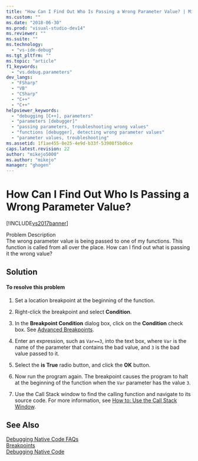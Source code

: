 ```yaml
---
title: "How Can I Find Out Who Is Passing a Wrong Parameter Value? | Microsoft Docs"
ms.custom: ""
ms.date: "2018-06-30"
ms.prod: "visual-studio-dev14"
ms.reviewer: ""
ms.suite: ""
ms.technology: 
  - "vs-ide-debug"
ms.tgt_pltfrm: ""
ms.topic: "article"
f1_keywords: 
  - "vs.debug.parameters"
dev_langs: 
  - "FSharp"
  - "VB"
  - "CSharp"
  - "C++"
  - "C++"
helpviewer_keywords: 
  - "debugging [C++], parameters"
  - "parameters [debugger]"
  - "passing parameters, troubleshooting wrong values"
  - "functions [debugger], detecting wrong parameter values"
  - "parameter values, troubleshooting"
ms.assetid: 1f1ae455-0e25-4e9d-b33f-53908f5bd6ce
caps.latest.revision: 22
author: "mikejo5000"
ms.author: "mikejo"
manager: "ghogen"
---
```

# How Can I Find Out Who Is Passing a Wrong Parameter Value?
[!INCLUDE[vs2017banner](../includes/vs2017banner.md)]

  
Problem Description  
 The wrong parameter value is being passed to one of my functions. This function is called from all over the place. How can I find out what is passing it the wrong value?  
  
## Solution  
  
#### To resolve this problem  
  
1.  Set a location breakpoint at the beginning of the function.  
  
2.  Right-click the breakpoint and select **Condition**.  
  
3.  In the **Breakpoint Condition** dialog box, click on the **Condition** check box. See [Advanced Breakpoints](../debugger/using-breakpoints.md#BKMK_Specify_a_breakpoint_condition_using_a_code_expression).  
  
4.  Enter an expression, such as `Var==3`, into the text box, where `Var` is the name of the parameter that contains the bad value, and `3` is the bad value passed to it.  
  
5.  Select the **is True** radio button, and click the **OK** button.  
  
6.  Now run the program again. The breakpoint causes the program to halt at the beginning of the function when the `Var` parameter has the value `3`.  
  
7.  Use the Call Stack window to find the calling function and navigate to its source code. For more information, see [How to: Use the Call Stack Window](../debugger/how-to-use-the-call-stack-window.md).  
  
## See Also  
 [Debugging Native Code FAQs](../debugger/debugging-native-code-faqs.md)   
 [Breakpoints](http://msdn.microsoft.com/en-us/fe4eedc1-71aa-4928-962f-0912c334d583)   
 [Debugging Native Code](../debugger/debugging-native-code.md)



